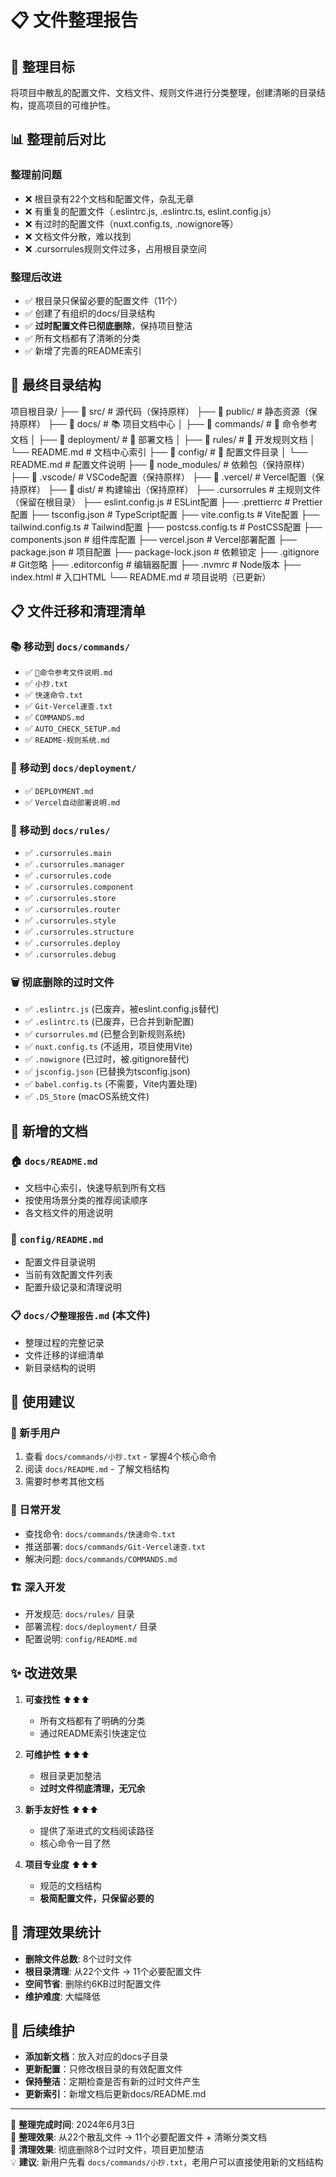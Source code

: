 # 📋 文件整理报告

## 🎯 整理目标

将项目中散乱的配置文件、文档文件、规则文件进行分类整理，创建清晰的目录结构，提高项目的可维护性。

## 📊 整理前后对比

### 整理前问题

- ❌ 根目录有22个文档和配置文件，杂乱无章
- ❌ 有重复的配置文件（.eslintrc.js, .eslintrc.ts, eslint.config.js）
- ❌ 有过时的配置文件（nuxt.config.ts, .nowignore等）
- ❌ 文档文件分散，难以找到
- ❌ .cursorrules规则文件过多，占用根目录空间

### 整理后改进

- ✅ 根目录只保留必要的配置文件（11个）
- ✅ 创建了有组织的docs/目录结构
- ✅ **过时配置文件已彻底删除**，保持项目整洁
- ✅ 所有文档都有了清晰的分类
- ✅ 新增了完善的README索引

## 📁 最终目录结构

项目根目录/
├── 📂 src/ # 源代码（保持原样）
├── 📂 public/ # 静态资源（保持原样）
├── 📂 docs/ # 📚 项目文档中心
│ ├── 📂 commands/ # 🔨 命令参考文档
│ ├── 📂 deployment/ # 🚀 部署文档
│ ├── 📂 rules/ # 📏 开发规则文档
│ └── README.md # 文档中心索引
├── 📂 config/ # 🔧 配置文件目录
│ └── README.md # 配置文件说明
├── 📂 node_modules/ # 依赖包（保持原样）
├── 📂 .vscode/ # VSCode配置（保持原样）
├── 📂 .vercel/ # Vercel配置（保持原样）
├── 📂 dist/ # 构建输出（保持原样）
├── .cursorrules # 主规则文件（保留在根目录）
├── eslint.config.js # ESLint配置
├── .prettierrc # Prettier配置
├── tsconfig.json # TypeScript配置
├── vite.config.ts # Vite配置
├── tailwind.config.ts # Tailwind配置
├── postcss.config.ts # PostCSS配置
├── components.json # 组件库配置
├── vercel.json # Vercel部署配置
├── package.json # 项目配置
├── package-lock.json # 依赖锁定
├── .gitignore # Git忽略
├── .editorconfig # 编辑器配置
├── .nvmrc # Node版本
├── index.html # 入口HTML
└── README.md # 项目说明（已更新）

## 📋 文件迁移和清理清单

### 📚 移动到 `docs/commands/`

- ✅ `📖命令参考文件说明.md`
- ✅ `小抄.txt`
- ✅ `快速命令.txt`
- ✅ `Git-Vercel速查.txt`
- ✅ `COMMANDS.md`
- ✅ `AUTO_CHECK_SETUP.md`
- ✅ `README-规则系统.md`

### 🚀 移动到 `docs/deployment/`

- ✅ `DEPLOYMENT.md`
- ✅ `Vercel自动部署说明.md`

### 📏 移动到 `docs/rules/`

- ✅ `.cursorrules.main`
- ✅ `.cursorrules.manager`
- ✅ `.cursorrules.code`
- ✅ `.cursorrules.component`
- ✅ `.cursorrules.store`
- ✅ `.cursorrules.router`
- ✅ `.cursorrules.style`
- ✅ `.cursorrules.structure`
- ✅ `.cursorrules.deploy`
- ✅ `.cursorrules.debug`

### 🗑️ 彻底删除的过时文件

- ✅ `.eslintrc.js` (已废弃，被eslint.config.js替代)
- ✅ `.eslintrc.ts` (已废弃，已合并到新配置)
- ✅ `cursorrules.md` (已整合到新规则系统)
- ✅ `nuxt.config.ts` (不适用，项目使用Vite)
- ✅ `.nowignore` (已过时，被.gitignore替代)
- ✅ `jsconfig.json` (已替换为tsconfig.json)
- ✅ `babel.config.ts` (不需要，Vite内置处理)
- ✅ `.DS_Store` (macOS系统文件)

## 📖 新增的文档

### 🏠 `docs/README.md`

- 文档中心索引，快速导航到所有文档
- 按使用场景分类的推荐阅读顺序
- 各文档文件的用途说明

### 🔧 `config/README.md`

- 配置文件目录说明
- 当前有效配置文件列表
- 配置升级记录和清理说明

### 📋 `docs/📋整理报告.md` (本文件)

- 整理过程的完整记录
- 文件迁移的详细清单
- 新目录结构的说明

## 🎯 使用建议

### 👶 新手用户

1. 查看 `docs/commands/小抄.txt` - 掌握4个核心命令
2. 阅读 `docs/README.md` - 了解文档结构
3. 需要时参考其他文档

### 🔨 日常开发

- 查找命令: `docs/commands/快速命令.txt`
- 推送部署: `docs/commands/Git-Vercel速查.txt`
- 解决问题: `docs/commands/COMMANDS.md`

### 🏗️ 深入开发

- 开发规范: `docs/rules/` 目录
- 部署流程: `docs/deployment/` 目录
- 配置说明: `config/README.md`

## ✨ 改进效果

1. **可查找性** ⬆️⬆️⬆️

   - 所有文档都有了明确的分类
   - 通过README索引快速定位

2. **可维护性** ⬆️⬆️⬆️

   - 根目录更加整洁
   - **过时文件彻底清理，无冗余**

3. **新手友好性** ⬆️⬆️⬆️

   - 提供了渐进式的文档阅读路径
   - 核心命令一目了然

4. **项目专业度** ⬆️⬆️⬆️
   - 规范的文档结构
   - **极简配置文件，只保留必要的**

## 🧹 清理效果统计

- **删除文件总数**: 8个过时文件
- **根目录清理**: 从22个文件 → 11个必要配置文件
- **空间节省**: 删除约6KB过时配置文件
- **维护难度**: 大幅降低

## 🔄 后续维护

- **添加新文档**：放入对应的docs子目录
- **更新配置**：只修改根目录的有效配置文件
- **保持整洁**：定期检查是否有新的过时文件产生
- **更新索引**：新增文档后更新docs/README.md

---

📝 **整理完成时间**: 2024年6月3日  
🎯 **整理效果**: 从22个散乱文件 → 11个必要配置文件 + 清晰分类文档  
🧹 **清理效果**: 彻底删除8个过时文件，项目更加整洁  
💡 **建议**: 新用户先看 `docs/commands/小抄.txt`，老用户可以直接使用新的文档结构
